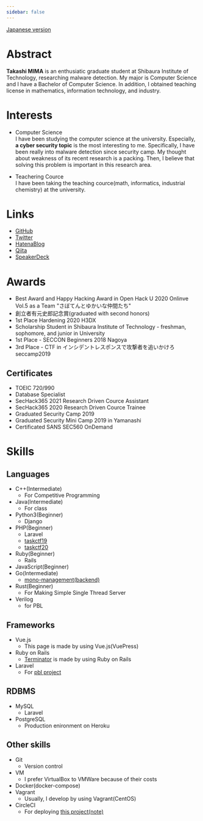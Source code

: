 ```yaml
---
sidebar: false
---
```


[Japanese version](https://task4233.dev)

# Abstract
**Takashi MIMA** is an enthusiatic graduate student at Shibaura Institute of Technology, researching malware detection. My major is Computer Science and I have a Bachelor of Computer Science. In addition, I obtained teaching license in mathematics, information technology, and industry.

# Interests
 - Computer Science  
   I have been studying the computer science at the university. Especially, **a cyber security topic** is the most interesting to me. Specifically, I have been really into malware detection since security camp. My thought about weakness of its recent research is a packing. Then, I believe that solving this problem is important in this research area.

 - Teachering Cource  
   I have been taking the teaching cource(math, informatics, industrial chemistry) at the university.

# Links
 - [GitHub](https://github.com/task4233)
 - [Twitter](https://twitter.com/task4233)
 - [HatenaBlog](https://task4233.hatenablog.com/)
 - [Qiita](https://qiita.com/task4233)
 - [SpeakerDeck](https://speakerdeck.com/task4233)

# Awards
 - Best Award and Happy Hacking Award in Open Hack U 2020 Onlinve Vol.5 as a Team "さぼてんとゆかいな仲間たち"
 - 創立者有元史郎記念賞(graduated with second honors)
 - 1st Place Hardening 2020 H3DX
 - Scholarship Student in Shibaura Institute of Technology - freshman, sophomore, and junior in University
 - 1st Place - SECCON Beginners 2018 Nagoya
 - 3rd Place - CTF in インシデントレスポンスで攻撃者を追いかけろ seccamp2019


## Certificates
 - TOEIC 720/990
 - Database Specialist
 - SecHack365 2021 Research Driven Cource Assistant
 - SecHack365 2020 Research Driven Cource Trainee
 - Graduated Security Camp 2019
 - Graduated Security Mini Camp 2019 in Yamanashi
 - Certificated SANS SEC560 OnDemand

# Skills
## Languages
 - C++(Intermediate)
   - For Competitive Programming
 - Java(Intermediate)
   - For class
 - Python3(Beginner)
   - Django
 - PHP(Beginner)
   - Laravel
   - [taskctf19](https://github.com/task4233/taskctf19)
   - [taskctf20](https://github.com/task4233/taskctf20)
 - Ruby(Beginner)
   - Rails
 - JavaScript(Beginner)
 - Go(Intermediate)
   - [mono-management(backend)](https://github.com/task4233/mono-management)
 - Rust(Beginner)
   - For Making Simple Single Thread Server
 - Verilog
   - for PBL

## Frameworks
 - Vue.js
   - This page is made by using Vue.js(VuePress)
 - Ruby on Rails
   - [Terminator](https://task4233-terminator.herokuapp.com/) is made by using Ruby on Rails
 - Laravel
   - For [pbl project](https://github.com/task4233/pbl-19)
   
## RDBMS
 - MySQL
   - Laravel
 - PostgreSQL
   - Production enironment on Heroku

## Other skills
 - Git
   - Version control
 - VM
   - I prefer VirtualBox to VMWare because of their costs
 - Docker(docker-compose)
 - Vagrant
   - Usually, I develop by using Vagrant(CentOS)
 - CircleCI
   - For deploying [this project(note)](https://github.com/task4233/note)
